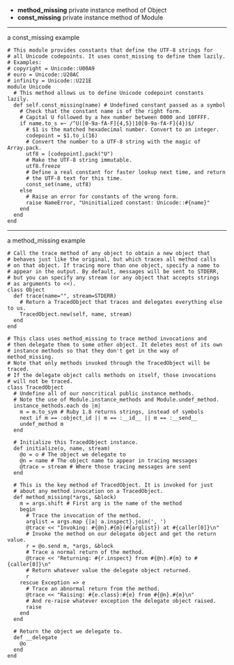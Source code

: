 + **method_missing** private instance method of Object
+ **const_missing** private instance method of Module

- - -

a const_missing example

    # This module provides constants that define the UTF-8 strings for
    # all Unicode codepoints. It uses const_missing to define them lazily.
    # Examples:
    # copyright = Unicode::U00A9
    # euro = Unicode::U20AC
    # infinity = Unicode::U221E
    module Unicode
      # This method allows us to define Unicode codepoint constants lazily.
      def self.const_missing(name) # Undefined constant passed as a symbol
        # Check that the constant name is of the right form.
        # Capital U followed by a hex number between 0000 and 10FFFF.
        if name.to_s =~ /^U([0-9a-fA-F]{4,5}|10[0-9a-fA-F]{4})$/
          # $1 is the matched hexadecimal number. Convert to an integer.
          codepoint = $1.to_i(16)
          # Convert the number to a UTF-8 string with the magic of Array.pack.
          utf8 = [codepoint].pack("U")
          # Make the UTF-8 string immutable.
          utf8.freeze
          # Define a real constant for faster lookup next time, and return
          # the UTF-8 text for this time.
          const_set(name, utf8)
        else
          # Raise an error for constants of the wrong form.
          raise NameError, "Uninitialized constant: Unicode::#{name}"
        end
      end
    end

- - -

a method_missing example

    # Call the trace method of any object to obtain a new object that
    # behaves just like the original, but which traces all method calls
    # on that object. If tracing more than one object, specify a name to
    # appear in the output. By default, messages will be sent to STDERR,
    # but you can specify any stream (or any object that accepts strings
    # as arguments to <<).
    class Object
      def trace(name="", stream=STDERR)
        # Return a TracedObject that traces and delegates everything else to us.
        TracedObject.new(self, name, stream)
      end
    end

    # This class uses method_missing to trace method invocations and
    # then delegate them to some other object. It deletes most of its own
    # instance methods so that they don't get in the way of method_missing.
    # Note that only methods invoked through the TracedObject will be traced.
    # If the delegate object calls methods on itself, those invocations
    # will not be traced.
    class TracedObject
      # Undefine all of our noncritical public instance methods.
      # Note the use of Module.instance_methods and Module.undef_method.
      instance_methods.each do |m|
        m = m.to_sym # Ruby 1.8 returns strings, instead of symbols
        next if m == :object_id || m == :__id__ || m == :__send__
        undef_method m
      end

      # Initialize this TracedObject instance.
      def initialize(o, name, stream)
        @o = o # The object we delegate to
        @n = name # The object name to appear in tracing messages
        @trace = stream # Where those tracing messages are sent
      end

      # This is the key method of TracedObject. It is invoked for just
      # about any method invocation on a TracedObject.
      def method_missing(*args, &block)
        m = args.shift # First arg is the name of the method
        begin
          # Trace the invocation of the method.
          arglist = args.map {|a| a.inspect}.join(', ')
          @trace << "Invoking: #{@n}.#{m}(#{arglist}) at #{caller[0]}\n"
          # Invoke the method on our delegate object and get the return value.
          r = @o.send m, *args, &block
          # Trace a normal return of the method.
          @trace << "Returning: #{r.inspect} from #{@n}.#{m} to #{caller[0]}\n"
          # Return whatever value the delegate object returned.
          r
        rescue Exception => e
          # Trace an abnormal return from the method.
          @trace << "Raising: #{e.class}:#{e} from #{@n}.#{m}\n"
          # And re-raise whatever exception the delegate object raised.
          raise
        end
      end

      # Return the object we delegate to.
      def __delegate
        @o
      end
    end
